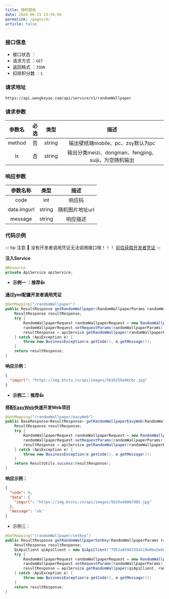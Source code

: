 ```yaml
---
title: 随机壁纸
date: 2024-06-15 13:54:56
permalink: /pages/6/
article: false
---
```



### 接口信息

- 接口状态 ： <Badge text="正常"/>
- 请求方式 ：`GET`
- 返回格式 ：`JSON`
- 扣除积分数 ：`1`

### 请求地址
```shell
https://api.wangkeyao.com/api/service/v1/randomWallpaper
```

### 请求参数

| 参数名 | 必选 | 类型 |                   描述                    |
|:---:|:---:|:---:|:---------------------------------------:|
|   method   |  否  |  string  |         输出壁纸端mobile、pc、zsy默认为pc         |
|   lx   |  否  |  string  | 输出分类meizi、dongman、fengjing、suiji，为空随机输出 |

### 响应参数

|    参数名称    |   类型   |    描述     |
|:----------:|:------:|:---------:|
|    code    |  int   |    响应码    |
| data.imgurl | string | 随机图片地址url |
|  message   | string |   响应描述    |

### 代码示例

::: tip 注意 🔔️
没有开发者调用凭证无法调用接口哦！！！ [前往获取开发者凭证](https://api.wangkeyao.com/account/center)
:::

**注入Service**

```java
@Resource
private ApiService apiService;
```

- **示例一 ：推荐👍**

**通过yml配置开发者调用凭证**

```java
@GetMapping("/randomWallpaper")
public ResultResponse getRandomWallpaper(RandomWallpaperParams randomWallpaperParams) {
    ResultResponse resultResponse;
    try {
        RandomWallpaperRequest randomWallpaperRequest = new RandomWallpaperRequest();
        randomWallpaperRequest.setRequestParams(randomWallpaperParams);
        resultResponse = apiService.getRandomWallpaper(randomWallpaperRequest);
    } catch (ApiException e) {
        throw new BusinessException(e.getCode(), e.getMessage());
    }
    return resultResponse;
}
```

**响应示例：**

```json
{
  "imgurl": "https://img.btstu.cn/api/images/5b16259a96cbc.jpg"
}
```

- **示例二：推荐👍**

**搭配[EasyWeb](https://github.com/Afterlll/api-backend)快速开发Web项目**

```java
@GetMapping("/randomWallpaper/easyWeb")
public BaseResponse<ResultResponse> getRandomWallpaperEasyWeb(RandomWallpaperParams randomWallpaperParams) {
    ResultResponse resultResponse;
    try {
        RandomWallpaperRequest randomWallpaperRequest = new RandomWallpaperRequest();
        randomWallpaperRequest.setRequestParams(randomWallpaperParams);
        resultResponse = apiService.getRandomWallpaper(randomWallpaperRequest);
    } catch (ApiException e) {
        throw new BusinessException(e.getCode(), e.getMessage());
    }
    return ResultUtils.success(resultResponse);
}
```

**响应示例：**

```json
{
  "code": 0,
  "data": {
    "imgurl": "https://img.btstu.cn/api/images/5b35a4886fd85.jpg"
  },
  "message": "ok"
}
```

- 示例三：

```Java
@GetMapping("/randomWallpaper/setKey")
public ResultResponse getRandomWallpaperSetKey(RandomWallpaperParams randomWallpaperParams) {
    ResultResponse resultResponse;
    QiApiClient qiApiClient = new QiApiClient("7052a8594339a519e0ba5eb04a267a60", "d8d6df60ab209385a09ac796f1dfe3e1");
    try {
        RandomWallpaperRequest randomWallpaperRequest = new RandomWallpaperRequest();
        randomWallpaperRequest.setRequestParams(randomWallpaperParams);
        resultResponse = apiService.getRandomWallpaper(qiApiClient, randomWallpaperRequest);
    } catch (ApiException e) {
        throw new BusinessException(e.getCode(), e.getMessage());
    }
    return resultResponse;
}
```


